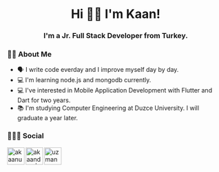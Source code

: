 <h1 align="center">Hi 👋🏻 I'm Kaan!</h1>
<h3 align="center">I'm a Jr. Full Stack Developer from Turkey.</h3>
    
### 🧑🏻‍ About Me
- 🗣 I write code everday and I improve myself day by day.
- 💻 I'm learning node.js and mongodb currently.
- 💻 I've interested in Mobile Application Development with Flutter and Dart for two years.
- 📚 I'm studying Computer Engineering at Duzce University. I will graduate a year later.

### 🧑🏻‍💻 Social
<p align="left">
    <a href="https://www.linkedin.com/in/akaanuzman/" target="blank">
        <img src="https://edent.github.io/SuperTinyIcons/images/svg/linkedin.svg" align="left" alt="akaanuzman | LinkedIn" width="40px"/>
    </a>
    <a href="https://twitter.com/akaandev" target="blank">
        <img src="https://edent.github.io/SuperTinyIcons/images/svg/twitter.svg" align="left" alt="akaandev | Twitter" width="40px"/>
    </a>
    <a href="https://mail.google.com/mail/?view=cm&fs=1&to=uzmanakan@gmail.com" target="blank">
        <img src="https://edent.github.io/SuperTinyIcons/images/svg/gmail.svg" align="left" alt="uzmanakan | Gmail" width="40px"/>
    </a>
</p>

